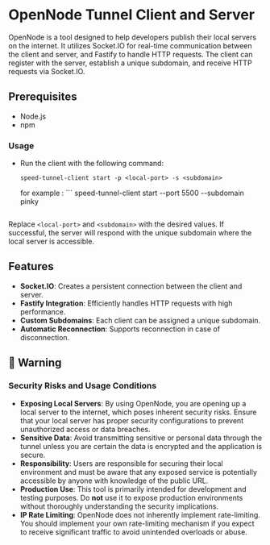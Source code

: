 # OpenNode Tunnel Client and Server

OpenNode is a tool designed to help developers publish their local servers on the internet. It utilizes Socket.IO for real-time communication between the client and server, and Fastify to handle HTTP requests. The client can register with the server, establish a unique subdomain, and receive HTTP requests via Socket.IO.

## Prerequisites

- Node.js
- npm


### Usage

- Run the client with the following command:
    ```
    speed-tunnel-client start -p <local-port> -s <subdomain>
    ```
    for example :
        ```
     speed-tunnel-client start --port 5500 --subdomain pinky

    ```

Replace `<local-port>` and `<subdomain>` with the desired values. If successful, the server will respond with the unique subdomain where the local server is accessible.

## Features

- **Socket.IO**: Creates a persistent connection between the client and server.
- **Fastify Integration**: Efficiently handles HTTP requests with high performance.
- **Custom Subdomains**: Each client can be assigned a unique subdomain.
- **Automatic Reconnection**: Supports reconnection in case of disconnection.


## 🚨 Warning

### Security Risks and Usage Conditions

- **Exposing Local Servers**: By using OpenNode, you are opening up a local server to the internet, which poses inherent security risks. Ensure that your local server has proper security configurations to prevent unauthorized access or data breaches.
- **Sensitive Data**: Avoid transmitting sensitive or personal data through the tunnel unless you are certain the data is encrypted and the application is secure.
- **Responsibility**: Users are responsible for securing their local environment and must be aware that any exposed service is potentially accessible by anyone with knowledge of the public URL.
- **Production Use**: This tool is primarily intended for development and testing purposes. Do **not** use it to expose production environments without thoroughly understanding the security implications.
- **IP Rate Limiting**: OpenNode does not inherently implement rate-limiting. You should implement your own rate-limiting mechanism if you expect to receive significant traffic to avoid unintended overloads or abuse.
